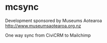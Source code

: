 mcsync
======

Development sponsored by Museums Aotearoa http://www.museumsaotearoa.org.nz

One way sync from CiviCRM to Mailchimp

